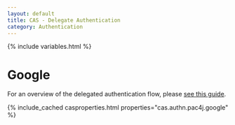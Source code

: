 ```yaml
---
layout: default
title: CAS - Delegate Authentication
category: Authentication
---
```


{% include variables.html %}

# Google

For an overview of the delegated authentication flow, please [see this guide](Delegate-Authentication.html).

{% include_cached casproperties.html properties="cas.authn.pac4j.google" %}
